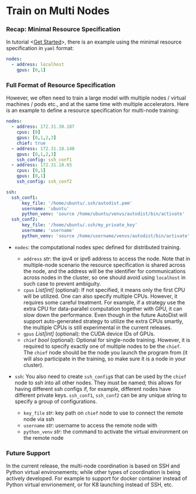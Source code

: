 
# Train on Multi Nodes


### Recap: Minimal Resource Specification
In tutorial <[Get Started](get-started.md)>, 
there is an example using the minimal resource specification in `yaml` format:

```yaml
nodes:
  - address: localhost
    gpus: [0,1]
```

### Full Format of Resource Specification
However, we often need to train a large model with multiple nodes / virtual machines / pods etc., 
and at the same time with multiple accelerators. 
Here is an example to define a resource specification for multi-node training:  

  
```yaml
nodes:
  - address: 172.31.30.187
    cpus: [0]
    gpus: [0,1,2,3]
    chief: true
  - address: 172.31.18.140
    gpus: [0,1,2,3]
    ssh_config: ssh_conf1
  - address: 172.31.18.65
    cpus: [0,1]
    gpus: [0,1]
    ssh_config: ssh_conf2

ssh:
  ssh_conf1:
      key_file: '/home/ubuntu/.ssh/autodist.pem'
      username: 'ubuntu'
      python_venv: 'source /home/ubuntu/venvs/autodist/bin/activate'
  ssh_conf2:
      key_file: '/home/ubuntu/.ssh/my_private_key'
      username: 'username'
      python_venv: 'source /home/username/venvs/autodist/bin/activate'
```

* `nodes`: the computational nodes spec defined for distributed training.
    * `address` *str*: the ipv4 or ipv6 address to access the node. 
        Note that in multiple-node scenario the resource specification is shared across the node,
        and the address will be the identifier for communications across nodes in the cluster,
        so one should avoid using `localhost` in such case to prevent ambiguity.
    * `cpus` *List\[int\]* (optional): If not specified, it means only the first CPU will be utilized. 
        One can also specify multiple CPUs. However, it requires some careful treatment.
        For example, if a strategy use the extra CPU for data-parallel computation together with GPU,
        it can slow down the performance. Even though in the future AutoDist will support
        auto-generated strategy to utilize the extra CPUs smartly, the multiple CPUs is still
        experimental in the current releases.
    * `gpus` *List\[int\]* (optional): the CUDA device IDs of GPUs.
    * `chief` *bool* (optional): Optional for single-node training.
    However, it is required to specify exactly one of multiple nodes to be the `chief`. 
    The `chief` node should be the node you launch the program from (it will also participate in the training, so make sure it is a node in your cluster).

* `ssh`:  You also need to create `ssh_config`s that can be used by the `chief` node to ssh into all other nodes. 
They must be named; this allows for having different ssh configs if, for example, different nodes have different private keys.
`ssh_conf1`, `ssh_conf2` can be any unique string to specify a group of configurations.
    * `key_file` *str*: key path on `chief` node to use to connect the remote node via ssh
    * `username` *str*: username to access the remote node with
    * `python_venv` *str*: the command to activate the virtual environment on the remote node

### Future Support

In the current release, the multi-node coordination is based on SSH and Python virtual environements;
while other types of coordination is being actively developed. 
For example to support for docker container instead of Python virtual envrionement, or 
for K8 launching instead of SSH, etc.

